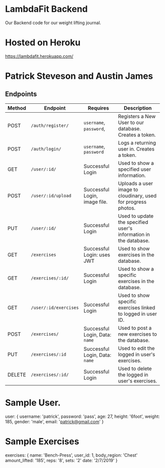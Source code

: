# LambdaFit Backend
Our Backend code for our weight lifting journal.

# Hosted on Heroku
https://lambdafit.herokuapp.com/

# Patrick Steveson and Austin James

## Endpoints

| Method | Endpoint               | Requires                        | Description                                                             |
| ------ | ---------------------- | ------------------------------- | ----------------------------------------------------------------------- |
| POST   | `/auth/register/`      | `username`, `password`,         | Registers a New User to our database. Creates a token.                  |
| POST   | `/auth/login/`         | `username`, `password`          | Logs a returning user in. Creates a token.                              |
| GET    | `/user/:id/`           | Successful Login                | Used to show a specified user information.                              |
| POST   | `/user/:id/upload`     | Successful Login, image file.   | Uploads a user image to cloudinary, used for progress photos.           |
| PUT    | `/user/:id/`           | Successful Login                | Used to update the specified user's information in the database.        |
| GET    | `/exercises`           | Successful Login: uses JWT      | Used to show exercises in the database.                                 |
| GET    | `/exercises/:id/`      | Successful Login                | Used to show a specific exercises in the database.                      |
| GET    | `/user/:id/exercises`  | Successful Login                | Used to show specific exercises linked to logged in user ID.            |
| POST   | `/exercises/`          | Successful Login, Data: `name`  | Used to post a new exercises to the database.                           |
| PUT    | `/exercises/:id`       | Successful Login, Data: `name`  | Used to edit the logged in user's exercises.                            |
| DELETE | `/exercises/:id/`      | Successful Login                | Used to delete the logged in user's exercises.                          |



# Sample User.
user: {
    username: 'patrick',
    password: 'pass',
    age: 27,
    height: '6foot',
    weight: 185,
    gender: 'male',
    email: 'patrick@gmail.com'
}

# Sample Exercises
exercises: {
    name: 'Bench-Press',
    user_id: 1,
    body_region: 'Chest'
    amount_lifted: '185',
    reps: '8',
    sets: '2'
    date: '2/7/2019'
}
